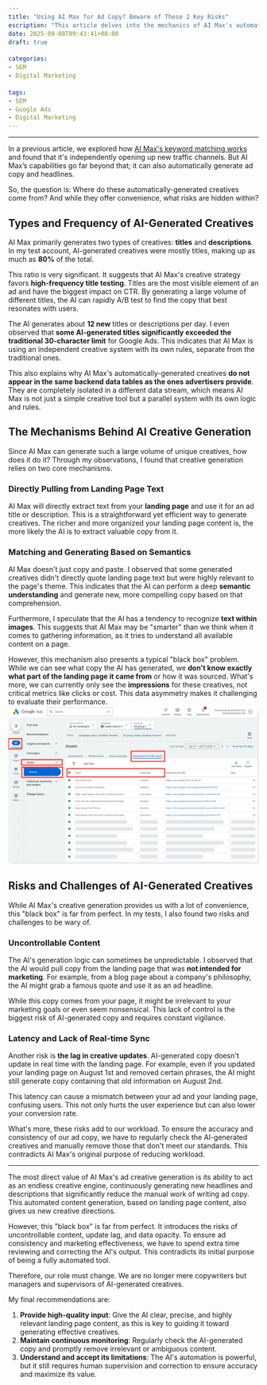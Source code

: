 ```yaml
---
title: "Using AI Max for Ad Copy? Beware of These 2 Key Risks"
escription: "This article delves into the mechanics of AI Max's automatic ad creative generation, covering the frequency and sources of AI-generated copy, as well as the risks of uncontrollable content and data opacity."
date: 2025-09-08T09:43:41+08:00
draft: true

categories:
- SEM
- Digital Marketing

tags:
- SEM
- Google Ads
- Digital Marketing
---
```

-----


In a previous article, we explored how [AI Max's keyword matching works]((https://chloevolution.com/posts/ai-max-search-keyword-insights/)) and found that it's independently opening up new traffic channels. But AI Max’s capabilities go far beyond that; it can also automatically generate ad copy and headlines.

So, the question is: Where do these automatically-generated creatives come from? And while they offer convenience, what risks are hidden within?

## Types and Frequency of AI-Generated Creatives

AI Max primarily generates two types of creatives: **titles** and **descriptions**. In my test account, AI-generated creatives were mostly titles, making up as much as **80%** of the total.

This ratio is very significant. It suggests that AI Max's creative strategy favors **high-frequency title testing**. Titles are the most visible element of an ad and have the biggest impact on CTR. By generating a large volume of different titles, the AI can rapidly A/B test to find the copy that best resonates with users.

The AI generates about **12 new** titles or descriptions per day. I even observed that **some AI-generated titles significantly exceeded the traditional 30-character limit** for Google Ads. This indicates that AI Max is using an independent creative system with its own rules, separate from the traditional ones.

This also explains why AI Max's automatically-generated creatives **do not appear in the same backend data tables as the ones advertisers provide**. They are completely isolated in a different data stream, which means AI Max is not just a simple creative tool but a parallel system with its own logic and rules.

## The Mechanisms Behind AI Creative Generation

Since AI Max can generate such a large volume of unique creatives, how does it do it? Through my observations, I found that creative generation relies on two core mechanisms.

### **Directly Pulling from Landing Page Text**

AI Max will directly extract text from your **landing page** and use it for an ad title or description. This is a straightforward yet efficient way to generate creatives. The richer and more organized your landing page content is, the more likely the AI is to extract valuable copy from it.

### **Matching and Generating Based on Semantics**

AI Max doesn't just copy and paste. I observed that some generated creatives didn't directly quote landing page text but were highly relevant to the page's theme. This indicates that the AI can perform a deep **semantic understanding** and generate new, more compelling copy based on that comprehension.

Furthermore, I speculate that the AI has a tendency to recognize **text within images**. This suggests that AI Max may be "smarter" than we think when it comes to gathering information, as it tries to understand all available content on a page.

However, this mechanism also presents a typical "black box" problem. While we can see what copy the AI has generated, we **don't know exactly what part of the landing page it came from** or how it was sourced. What's more, we can currently only see the **impressions** for these creatives, not critical metrics like clicks or cost. This data asymmetry makes it challenging to evaluate their performance.
![ai-max-assets-report](ai-max-assets-report.png)


## Risks and Challenges of AI-Generated Creatives

While AI Max's creative generation provides us with a lot of convenience, this "black box" is far from perfect. In my tests, I also found two risks and challenges to be wary of.

### Uncontrollable Content

The AI's generation logic can sometimes be unpredictable. I observed that the AI would pull copy from the landing page that was **not intended for marketing**. For example, from a blog page about a company's philosophy, the AI might grab a famous quote and use it as an ad headline.

While this copy comes from your page, it might be irrelevant to your marketing goals or even seem nonsensical. This lack of control is the biggest risk of AI-generated copy and requires constant vigilance.

### Latency and Lack of Real-time Sync

Another risk is **the lag in creative updates**. AI-generated copy doesn't update in real time with the landing page. For example, even if you updated your landing page on August 1st and removed certain phrases, the AI might still generate copy containing that old information on August 2nd.

This latency can cause a mismatch between your ad and your landing page, confusing users. This not only hurts the user experience but can also lower your conversion rate.

What's more, these risks add to our workload. To ensure the accuracy and consistency of our ad copy, we have to regularly check the AI-generated creatives and manually remove those that don't meet our standards. This contradicts AI Max's original purpose of reducing workload.

-----

The most direct value of AI Max's ad creative generation is its ability to act as an endless creative engine, continuously generating new headlines and descriptions that significantly reduce the manual work of writing ad copy. This automated content generation, based on landing page content, also gives us new creative directions.

However, this "black box" is far from perfect. It introduces the risks of uncontrollable content, update lag, and data opacity. To ensure ad consistency and marketing effectiveness, we have to spend extra time reviewing and correcting the AI's output. This contradicts its initial purpose of being a fully automated tool.

Therefore, our role must change. We are no longer mere copywriters but managers and supervisors of AI-generated creatives.

My final recommendations are:

1.  **Provide high-quality input**: Give the AI clear, precise, and highly relevant landing page content, as this is key to guiding it toward generating effective creatives.
2.  **Maintain continuous monitoring**: Regularly check the AI-generated copy and promptly remove irrelevant or ambiguous content.
3.  **Understand and accept its limitations**: The AI's automation is powerful, but it still requires human supervision and correction to ensure accuracy and maximize its value.